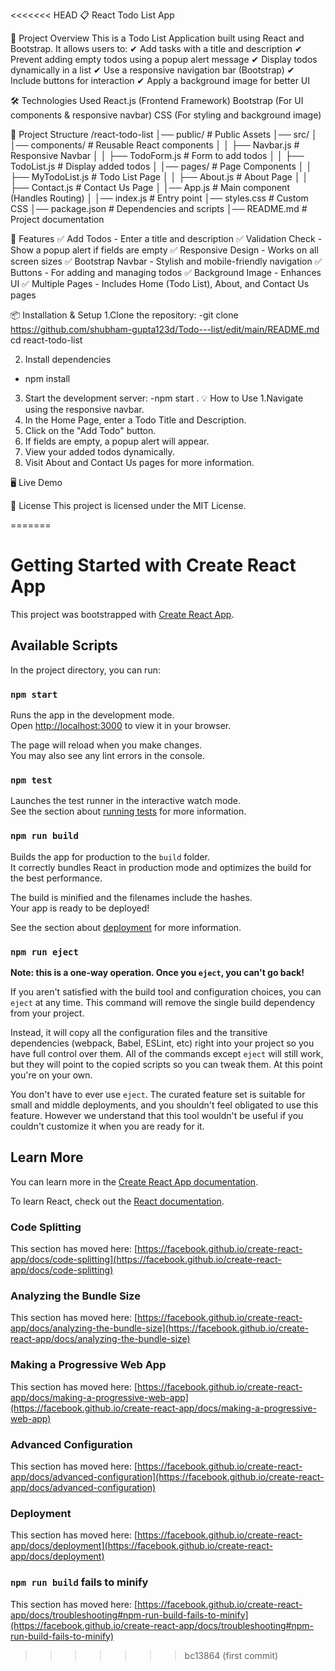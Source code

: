 <<<<<<< HEAD
📋 React Todo List App

🚀 Project Overview
This is a Todo List Application built using React and Bootstrap. It allows users to:
✔ Add tasks with a title and description
✔ Prevent adding empty todos using a popup alert message
✔ Display todos dynamically in a list
✔ Use a responsive navigation bar (Bootstrap)
✔ Include buttons for interaction
✔ Apply a background image for better UI

🛠 Technologies Used
React.js (Frontend Framework)
Bootstrap (For UI components & responsive navbar)
CSS (For styling and background image)

📂 Project Structure
/react-todo-list
│── public/                # Public Assets
│── src/
│   │── components/        # Reusable React components
│   │   ├── Navbar.js      # Responsive Navbar
│   │   ├── TodoForm.js    # Form to add todos
│   │   ├── TodoList.js    # Display added todos
│   │── pages/             # Page Components
│   │   ├── MyTodoList.js        # Todo List Page
│   │   ├── About.js       # About Page
│   │   ├── Contact.js     # Contact Us Page
│   │── App.js             # Main component (Handles Routing)
│   │── index.js           # Entry point
│── styles.css             # Custom CSS
│── package.json           # Dependencies and scripts
│── README.md              # Project documentation

🎯 Features
✅ Add Todos - Enter a title and description
✅ Validation Check - Show a popup alert if fields are empty
✅ Responsive Design - Works on all screen sizes
✅ Bootstrap Navbar - Stylish and mobile-friendly navigation
✅ Buttons - For adding and managing todos
✅ Background Image - Enhances UI
✅ Multiple Pages - Includes Home (Todo List), About, and Contact Us pages

📦 Installation & Setup
1.Clone the repository:
-git clone https://github.com/shubham-gupta123d/Todo---list/edit/main/README.md
cd react-todo-list

2. Install dependencies
- npm install

3. Start the development server:
 -npm start
.
💡 How to Use
1.Navigate using the responsive navbar.
2. In the Home Page, enter a Todo Title and Description.
3. Click on the "Add Todo" button.
4. If fields are empty, a popup alert will appear.
5. View your added todos dynamically.
6. Visit About and Contact Us pages for more information.

🖥 Live Demo


📜 License
This project is licensed under the MIT License.



=======
# Getting Started with Create React App

This project was bootstrapped with [Create React App](https://github.com/facebook/create-react-app).

## Available Scripts

In the project directory, you can run:

### `npm start`

Runs the app in the development mode.\
Open [http://localhost:3000](http://localhost:3000) to view it in your browser.

The page will reload when you make changes.\
You may also see any lint errors in the console.

### `npm test`

Launches the test runner in the interactive watch mode.\
See the section about [running tests](https://facebook.github.io/create-react-app/docs/running-tests) for more information.

### `npm run build`

Builds the app for production to the `build` folder.\
It correctly bundles React in production mode and optimizes the build for the best performance.

The build is minified and the filenames include the hashes.\
Your app is ready to be deployed!

See the section about [deployment](https://facebook.github.io/create-react-app/docs/deployment) for more information.

### `npm run eject`

**Note: this is a one-way operation. Once you `eject`, you can't go back!**

If you aren't satisfied with the build tool and configuration choices, you can `eject` at any time. This command will remove the single build dependency from your project.

Instead, it will copy all the configuration files and the transitive dependencies (webpack, Babel, ESLint, etc) right into your project so you have full control over them. All of the commands except `eject` will still work, but they will point to the copied scripts so you can tweak them. At this point you're on your own.

You don't have to ever use `eject`. The curated feature set is suitable for small and middle deployments, and you shouldn't feel obligated to use this feature. However we understand that this tool wouldn't be useful if you couldn't customize it when you are ready for it.

## Learn More

You can learn more in the [Create React App documentation](https://facebook.github.io/create-react-app/docs/getting-started).

To learn React, check out the [React documentation](https://reactjs.org/).

### Code Splitting

This section has moved here: [https://facebook.github.io/create-react-app/docs/code-splitting](https://facebook.github.io/create-react-app/docs/code-splitting)

### Analyzing the Bundle Size

This section has moved here: [https://facebook.github.io/create-react-app/docs/analyzing-the-bundle-size](https://facebook.github.io/create-react-app/docs/analyzing-the-bundle-size)

### Making a Progressive Web App

This section has moved here: [https://facebook.github.io/create-react-app/docs/making-a-progressive-web-app](https://facebook.github.io/create-react-app/docs/making-a-progressive-web-app)

### Advanced Configuration

This section has moved here: [https://facebook.github.io/create-react-app/docs/advanced-configuration](https://facebook.github.io/create-react-app/docs/advanced-configuration)

### Deployment

This section has moved here: [https://facebook.github.io/create-react-app/docs/deployment](https://facebook.github.io/create-react-app/docs/deployment)

### `npm run build` fails to minify

This section has moved here: [https://facebook.github.io/create-react-app/docs/troubleshooting#npm-run-build-fails-to-minify](https://facebook.github.io/create-react-app/docs/troubleshooting#npm-run-build-fails-to-minify)
>>>>>>> bc13864 (first commit)
